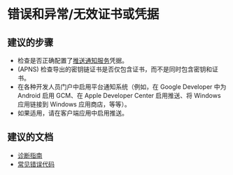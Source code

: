 <properties
    pageTitle="错误和异常/无效证书或凭据"
    description="错误和异常/无效证书或凭据"
    service="microsoft.notificationhubs"
    authors="faridabharmal"
    displayOrder=""
    selfHelpType="generic"
    resource="namespaces"
    resourceTags="notificationHubs"
    productPesIds="15973"
    supportTopicIds="32565582"
    cloudEnvironments="public"
/>


# <a name="errors-and-exceptionsinvalid-certificate-or-credentials"></a>错误和异常/无效证书或凭据

## <a name="recommended-steps"></a>**建议的步骤**
* 检查是否正确配置了[推送通知服务](data-blade:Microsoft_Azure_NotificationHubs.NotificationHubServices)凭据。<br>
* (APNS) 检查导出的密钥链证书是否仅包含证书，而不是同时包含密钥和证书。<br>
* 在各种开发人员门户中启用平台通知系统（例如，在 Google Developer 中为 Android 启用 GCM、在 Apple Developer Center 启用推送、将 Windows 应用链接到 Windows 应用商店，等等）。<br>
* 如果适用，请在客户端应用中启用推送。<br>

## <a name="recommended-documents"></a>**建议的文档**
* [诊断指南](http://go.microsoft.com/fwlink/?LinkID=824681)<br>
* [常见错误代码](http://go.microsoft.com/fwlink/?LinkID=824682)<br>



<!--HONumber=Jan17_HO2-->


